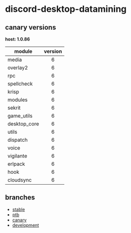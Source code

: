 # discord-desktop-datamining

## canary versions

**host: 1.0.86**

| module | version |
| ------ | :-----: |
| media | 6 |
| overlay2 | 6 |
| rpc | 6 |
| spellcheck | 6 |
| krisp | 6 |
| modules | 6 |
| sekrit | 6 |
| game_utils | 6 |
| desktop_core | 6 |
| utils | 6 |
| dispatch | 6 |
| voice | 6 |
| vigilante | 6 |
| erlpack | 6 |
| hook | 6 |
| cloudsync | 6 |

## branches

- [stable](https://github.com/OpenAsar/discord-desktop-datamining/tree/stable)
- [ptb](https://github.com/OpenAsar/discord-desktop-datamining/tree/ptb)
- [canary](https://github.com/OpenAsar/discord-desktop-datamining/tree/canary)
- [development](https://github.com/OpenAsar/discord-desktop-datamining/tree/development)